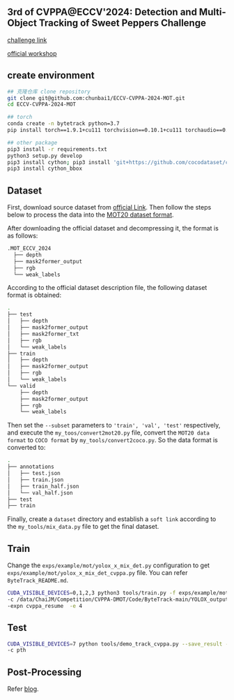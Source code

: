 ## 3rd of CVPPA@ECCV'2024: Detection and Multi-Object Tracking of Sweet Peppers Challenge

[challenge link](https://codalab.lisn.upsaclay.fr/competitions/19278#participate)

[official workshop](https://cvppa2024.github.io/challenges/#multi-object-tracking-of-sweet-peppers-challenge)

## create environment

```bash 
## 克隆仓库 clone repository
git clone git@github.com:chunbai1/ECCV-CVPPA-2024-MOT.git
cd ECCV-CVPPA-2024-MOT

## torch
conda create -n bytetrack python=3.7
pip install torch==1.9.1+cu111 torchvision==0.10.1+cu111 torchaudio==0.9.1 -f https://download.pytorch.org/whl/torch_stable.html

## other package 
pip3 install -r requirements.txt 
python3 setup.py develop
pip3 install cython; pip3 install 'git+https://github.com/cocodataset/cocoapi.git#subdirectory=PythonAPI'
pip3 install cython_bbox
```

## Dataset
First, download source dataset from [official Link](https://codalab.lisn.upsaclay.fr/competitions/19278#participate-get_data). Then follow the steps below to process the data into the [MOT20 dataset format](https://blog.csdn.net/OpenDataLab/article/details/125408125).

After downloading the official dataset and decompressing it, the format is as follows:
```bash
.MOT_ECCV_2024
  ├── depth
  ├── mask2former_output
  ├── rgb
  └── weak_labels
```

According to the official dataset description file, the following dataset format is obtained:
```bash
.
├── test
│   ├── depth
│   ├── mask2former_output
│   ├── mask2former_txt
│   ├── rgb
│   └── weak_labels
├── train
│   ├── depth
│   ├── mask2former_output
│   ├── rgb
│   └── weak_labels
└── valid
    ├── depth
    ├── mask2former_output
    ├── rgb
    └── weak_labels
```

Then set the `--subset` parameters to `'train', 'val', 'test'` respectively, and execute the `my_toos/convert2mot20.py` file, convert the `MOT20 data format` to `COCO format` by `my_tools/convert2coco.py`. So the data format is converted to:
```bash
.
├── annotations
│   ├── test.json
│   ├── train.json
│   ├── train_half.json
│   └── val_half.json
├── test
├── train
```

Finally, create a `dataset` directory and establish a `soft link` according to the `my_tools/mix_data.py` file to get the final dataset.

## Train

Change the `exps/example/mot/yolox_x_mix_det.py` configuration to get `exps/example/mot/yolox_x_mix_det_cvppa.py` file. You can refer `ByteTrack_README.md`.

```bash 
CUDA_VISIBLE_DEVICES=0,1,2,3 python3 tools/train.py -f exps/example/mot/yolox_x_mix_det_cvppa.py -d 4 -b 16 --fp16 -o \
-c /data/ChaiJM/Competition/CVPPA-DMOT/Code/ByteTrack-main/YOLOX_outputs/yolox_x_mix_det_cvppa/latest_ckpt.pth.tar \
-expn cvppa_resume  -e 4
```

## Test

```bash
CUDA_VISIBLE_DEVICES=7 python tools/demo_track_cvppa.py --save_result -expn cvppa-test5 \
-c pth
```

## Post-Processing
Refer [blog]().